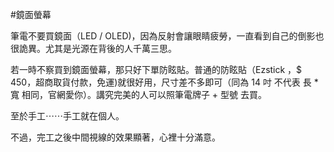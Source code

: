 #鏡面螢幕

筆電不要買鏡面（LED / OLED)，因為反射會讓眼睛疲勞，一直看到自己的倒影也很詭異。尤其是光源在背後的人千萬三思。

若一時不察買到鏡面螢幕，那只好下單防眩貼。普通的防眩貼（Ezstick ，$ 450，超商取貨付款，免運)就很好用，尺寸差不多即可（同為 14 吋 不代表 長 * 寬 相同，官網愛你）。講究完美的人可以照筆電牌子 + 型號 去買。

至於手工⋯⋯手工就在個人。

不過，完工之後中間視線的效果顯著，心裡十分滿意。 
